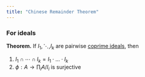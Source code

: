 ```yaml
---
title: "Chinese Remainder Theorem"
---
```


### For ideals
**Theorem.** If $I_1,\ddots,I_k$ are pairwise [coprime ideals](<notes/ntpy/Definitions/Ring theory/Ideal.md>), then
1. $I_1\cap\cdots\cap I_k=I_1\cdot \dots \cdot I_k$
2. $\phi:A\to\prod_i A/I_i$ is surjective